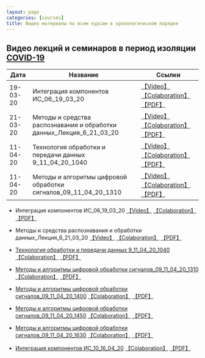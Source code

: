 ```yaml
---
layout: page
categories: [courses]
title: Видео материалы по всем курсам в хронологическом порядке
---
```


## Видео лекций и семинаров в период изоляции [COVID-19](https://www.ncbi.nlm.nih.gov/nuccore/NC_045512.2?report=fasta)

| Дата          | Название      | Ссылки        |
| ------------- | ------------- | ------------- |
| 19-03-20      | Интеграция компонентов ИС_06_19_03_20  |[【Video】](https://youtu.be/6OzwDA-712E) [【Colaboration】](https://colab.research.google.com/drive/1xmq02pYjO8bphwwgTbFHkYZ215zsx4nu) [【PDF】](https://github.com/RF-Lab/pdf_lect_covid19/blob/master/%D0%98%D0%BD%D1%82%D0%B5%D0%B3%D1%80%D0%B0%D1%86%D0%B8%D1%8F_%D0%BA%D0%BE%D0%BC%D0%BF%D0%BE%D0%BD%D0%B5%D0%BD%D1%82%D0%BE%D0%B2_%D0%98%D0%A1_%D0%9B%D0%B5%D0%BA%D1%86%D0%B8%D1%8F_06_19_03_20.pdf)|
|21-03-20|Методы и средства распознавания и обработки данных_Лекция_6_21_03_20|[【Video】](https://www.youtube.com/watch?v=lgvh4Ubylp8) [【Colaboration】]() [【PDF】]() |
|11-04-20|Технология обработки и передачи данных 9_11_04_20_1040|[【Video】](https://youtu.be/jhGikgY2iP4) [【Colaboration】]() [【PDF】]()|
|11-04-20|Методы и алгоритмы цифровой обработки сигналов_09_11_04_20_1310|[【Video】](https://youtu.be/GuC1gxGNDuM) [【Colaboration】]() [【PDF】]()|

* Интеграция компонентов ИС_06_19_03_20 [【Video】](https://youtu.be/6OzwDA-712E) [【Colaboration】](https://colab.research.google.com/drive/1xmq02pYjO8bphwwgTbFHkYZ215zsx4nu) [【PDF】](https://github.com/RF-Lab/pdf_lect_covid19/blob/master/%D0%98%D0%BD%D1%82%D0%B5%D0%B3%D1%80%D0%B0%D1%86%D0%B8%D1%8F_%D0%BA%D0%BE%D0%BC%D0%BF%D0%BE%D0%BD%D0%B5%D0%BD%D1%82%D0%BE%D0%B2_%D0%98%D0%A1_%D0%9B%D0%B5%D0%BA%D1%86%D0%B8%D1%8F_06_19_03_20.pdf)
* Методы и средства распознавания и обработки данных_Лекция_6_21_03_20 [【Video】](https://www.youtube.com/watch?v=lgvh4Ubylp8) [【Colaboration】]() [【PDF】]() 
* [Технология обработки и передачи данных 9_11_04_20_1040](https://youtu.be/jhGikgY2iP4) [【Colaboration】]() [【PDF】]()

* [Методы и алгоритмы цифровой обработки сигналов_09_11_04_20_1310](https://youtu.be/GuC1gxGNDuM) [【Colaboration】]() [【PDF】]()
* [Методы и алгоритмы цифровой обработки сигналов_09_11_04_20_1400](https://youtu.be/oQu0bszhZEE) [【Colaboration】]() [【PDF】]()
* [Методы и алгоритмы цифровой обработки сигналов_09_11_04_20_1450](https://youtu.be/Mu2KANPbnks) [【Colaboration】]() [【PDF】]()
* [Методы и алгоритмы цифровой обработки сигналов_09_11_04_20_1630](https://youtu.be/A7g7uJchSWg) [【Colaboration】]() [【PDF】]()
* [Интеграция компонентов ИС_10_16_04_20](https://youtu.be/mt6ipzup5Do) [【Colaboration】]() [【PDF】]()
